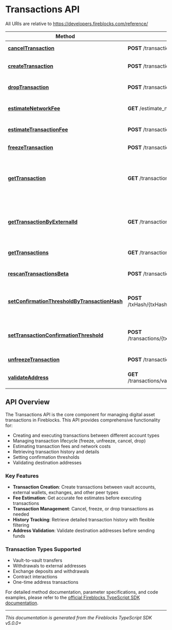 # Transactions API

All URIs are relative to https://developers.fireblocks.com/reference/

Method | HTTP request | Description
------------- | ------------- | -------------
[**cancelTransaction**](#cancelTransaction) | **POST** /transactions/{txId}/cancel | Cancel a transaction
[**createTransaction**](#createTransaction) | **POST** /transactions | Create a new transaction
[**dropTransaction**](#dropTransaction) | **POST** /transactions/{txId}/drop | Drop ETH transaction by ID
[**estimateNetworkFee**](#estimateNetworkFee) | **GET** /estimate_network_fee | Estimate the required fee for an asset
[**estimateTransactionFee**](#estimateTransactionFee) | **POST** /transactions/estimate_fee | Estimate transaction fee
[**freezeTransaction**](#freezeTransaction) | **POST** /transactions/{txId}/freeze | Freeze a transaction
[**getTransaction**](#getTransaction) | **GET** /transactions/{txId} | Find a specific transaction by Fireblocks transaction ID
[**getTransactionByExternalId**](#getTransactionByExternalId) | **GET** /transactions/external_tx_id/{externalTxId} | Find a specific transaction by external transaction ID
[**getTransactions**](#getTransactions) | **GET** /transactions | List transaction history
[**rescanTransactionsBeta**](#rescanTransactionsBeta) | **POST** /transactions/rescan | rescan array of transactions
[**setConfirmationThresholdByTransactionHash**](#setConfirmationThresholdByTransactionHash) | **POST** /txHash/{txHash}/set_confirmation_threshold | Set confirmation threshold by transaction hash
[**setTransactionConfirmationThreshold**](#setTransactionConfirmationThreshold) | **POST** /transactions/{txId}/set_confirmation_threshold | Set confirmation threshold by transaction ID
[**unfreezeTransaction**](#unfreezeTransaction) | **POST** /transactions/{txId}/unfreeze | Unfreeze a transaction
[**validateAddress**](#validateAddress) | **GET** /transactions/validate_address/{assetId}/{address} | Validate destination address

## API Overview

The Transactions API is the core component for managing digital asset transactions in Fireblocks. This API provides comprehensive functionality for:

- Creating and executing transactions between different account types
- Managing transaction lifecycle (freeze, unfreeze, cancel, drop)
- Estimating transaction fees and network costs
- Retrieving transaction history and details
- Setting confirmation thresholds
- Validating destination addresses

### Key Features

- **Transaction Creation**: Create transactions between vault accounts, external wallets, exchanges, and other peer types
- **Fee Estimation**: Get accurate fee estimates before executing transactions
- **Transaction Management**: Cancel, freeze, or drop transactions as needed
- **History Tracking**: Retrieve detailed transaction history with flexible filtering
- **Address Validation**: Validate destination addresses before sending funds

### Transaction Types Supported

- Vault-to-vault transfers
- Withdrawals to external addresses
- Exchange deposits and withdrawals
- Contract interactions
- One-time address transactions

For detailed method documentation, parameter specifications, and code examples, please refer to the [official Fireblocks TypeScript SDK documentation](https://github.com/fireblocks/ts-sdk).

---

*This documentation is generated from the Fireblocks TypeScript SDK v5.0.0+*